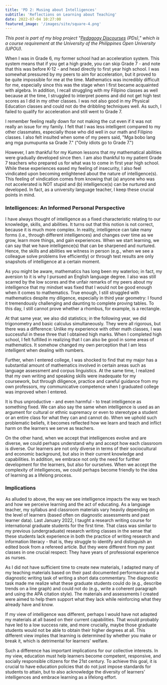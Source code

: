 ```yaml
---
title: 'PD 2: Musing about Intelligences'
subtitle: 'Reflections on Learning about Teaching'
date: 2022-07-04 10:27:00
featured_image: '/images/site/square-4.png'
---
```

*This post is part of my blog project "[Pedagogy Discourses](https://www.pedagogydiscs.wordpress.com) (PDs)," which is a course requirement at the University of the Philippines Open University (UPOU).*

When I was in Grade 6, my former school had an acceleration system. This system means that if you get a high grade, you can skip Grade 7 - and note that this was before K-12 - and head directly to first year high school. I was somewhat pressured by my peers to aim for acceleration, but it proved to be quite impossible for me at the time. Mathematics was incredibly difficult for me, especially since this was the stage when I first became acquainted with algebra. In addition, I recall struggling with my Filipino classes as well because at the time, I struggled to interpret poems and did not get high test scores as I did in my other classes. I was not also good in my Physical Education classes and could not do the dribbling techniques well. As such, I failed to qualify for acceleration and still went to Grade 7. 

I remember feeling really down for not making the cut even if it was not really an issue for my family. I felt that I was less intelligent compared to my other classmates, especially those who did well in our math and Filipino classes. I also felt insulted when some of my peers said, "Mga bobo lang ang mga pumupunta sa Grade 7." ("Only idiots go to Grade 7.") 

However, I am thankful for my Kumon lessons that my mathematical abilities were gradually developed since then. I am also thankful to my patient Grade 7 teachers who prepared us for what was to come in first year high school. While these experiences eased my feeling of insecurity, I also feel vindicated upon becoming enlightened about the nature of intelligence(s). This feeling of vindication comes from knowing that (a) anyone who was not accelerated is NOT stupid and (b) intelligence(s) can be nurtured and developed. In fact, as a university language teacher, I keep these crucial points in mind. 

### Intelligences: An Informed Personal Perspective

I have always thought of intelligence as a fixed characteristic relating to our knowledge, skills, and abilities. It turns out that this notion is not correct, because it is much more complex. In reality, intelligence can take many forms (i.e., through different intelligences) and changes over time as we grow, learn more things, and gain experiences. When we start learning, we can say that we have intelligence(s) that can be sharpened and nurtured. Hence, the skills and abilities we witness in person (e.g., when we see a colleague solve problems live efficiently) or through test results are only snapshots of intelligence at a certain moment. 

As you might be aware, mathematics has long been my waterloo; in fact, my aversion to it is why I pursued an English language degree. I also was still scarred by the low scores and the unfair remarks of my peers about my intelligence that my mindset was fixed that I would not be good enough when it comes to mathematics. True enough, I still struggled with mathematics despite my diligence, especially in third year geometry: I found it tremendously challenging and daunting to complete proving tables. To this day, I still cannot prove whether a rhombus, for example, is a rectangle.

At that same year, we also did statistics; in the following year, we did trigonometry and basic calculus simultaneously. They were all rigorous, but there was a difference: Unlike my experience with other math classes, I was successful in these three that I obtained high marks. When I completed high school, I felt fulfilled in realizing that I can also be good in some areas of mathematics. It somehow changed my own perception that I am less intelligent when dealing with numbers.

Further, when I entered college, I was shocked to find that my major has a substantial amount of mathematics involved in certain areas such as language assessment and corpus linguistics. At the same time, I realized that my own writing and speaking skills were inadequate for my coursework, but through diligence, practice and careful guidance from my own professors, my communicative competence when I graduated college was improved when I entered.

It is thus unproductive - and even harmful - to treat intelligence as something fixed. We can also say the same when intelligence is used as an argument for cultural or ethnic supremacy or even to stereotype a student or an entire class for what they can and cannot do. When we uphold such problematic beliefs, it becomes reflected how we learn and teach and inflict harm on the learners we serve as teachers.

On the other hand, when we accept that intelligences evolve and are diverse, we could perhaps understand why and accept how each classroom is diverse. Our learners are not only diverse in terms of their sociocultural and economic background, but also in their current knowledge and capabilities. In addition, we embrace not only the need for further development for the learners, but also for ourselves. When we accept the complexity of intelligences, we could perhaps become friendly to the idea of learning as a lifelong process. 

### Implications

As alluded to above, the way we see intelligence impacts the way we teach and how we perceive learning and the act of educating. As a language teacher, my syllabus and classroom materials vary heavily depending on the level of learners (based often on diagnostic assessments and past learner data). Last January 2022, I taught a research writing course for international graduate students for the first time. That class was similar to my previous (undergraduate) research writing classes in the sense that these students lack experience in both the practice of writing research and information literacy - that is, they struggle to identify and distinguish an edited book from a refereed article. But they were different from my past classes in one crucial respect: They have years of professional experience as nurses. 

As I did not have sufficient time to create new materials, I adapted many of my teaching materials based on their past documented performance and a diagnostic writing task of writing a short data commentary. The diagnostic task made me realize what these graduate students could do (e.g., describe trends on a line graph) and could not do (e.g., write a coherent paragraph and using the APA citation style). The materials and assessments I created were aimed to help them support what they lack while reinforcing what they already have and know. 

If my view of intelligence was different, perhaps I would have not adapted my materials at all based on their current capabilities. That would probably have led to a low success rate, and more crucially, maybe those graduate students would not be able to obtain their higher degrees at all. This different view implies that learning is determined by whether you make or break it, which is detrimental for learners' welfare. 

Such a difference has important implications for our collective interests. In my view, education must help learners become competent, responsive, and socially responsible citizens for the 21st century. To achieve this goal, it is crucial to have education policies that do not just impose standards for students to attain, but to also acknowledge the diversity of learners' intelligences and embrace learning as a lifelong effort. 